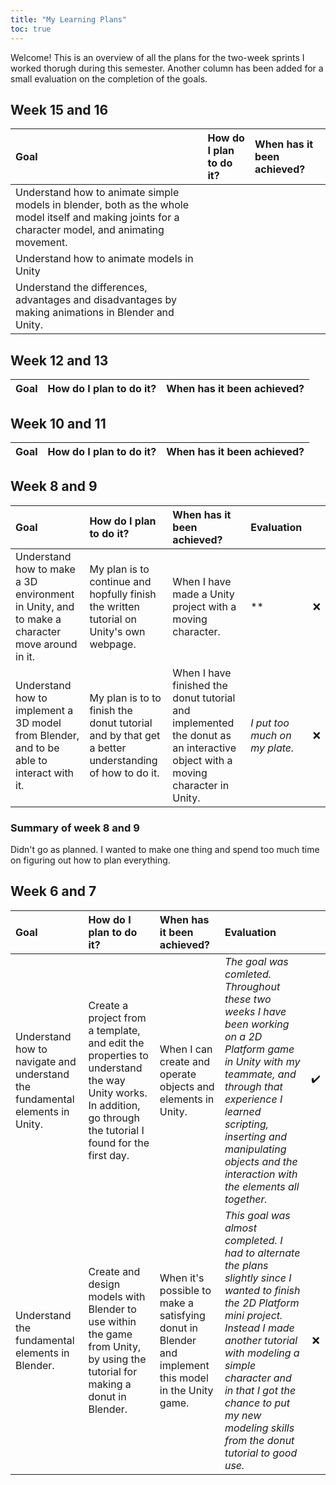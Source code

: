 ```yaml
---
title: "My Learning Plans"
toc: true
---
```


Welcome! This is an overview of all the plans for the two-week sprints I worked thorugh during this semester. Another column has been added for a small evaluation on the completion of the goals.

## Week 15 and 16
| Goal | How do I plan to do it?  | When has it been achieved? |
| :----------- | :---------------- | :------- |
| Understand how to animate simple models in blender, both as the whole model itself and making joints for a character model, and animating movement. |  |  |
| Understand how to animate models in Unity |  |  |
| Understand the differences, advantages and disadvantages by making animations in Blender and Unity. |  |  |

## Week 12 and 13
| Goal | How do I plan to do it?  | When has it been achieved? |
| :----------- | :---------------- | :------- |


## Week 10 and 11
| Goal | How do I plan to do it?  | When has it been achieved? |
| :----------- | :---------------- | :------- |

## Week 8 and 9
| Goal | How do I plan to do it?  | When has it been achieved? | Evaluation |  |
| :----------- | :---------------- | :------- | :------ | :-------: |
| Understand how to make a 3D environment in Unity, and to make a character move around in it. | My plan is to continue and hopfully finish the written tutorial on Unity's own webpage. | When I have made a Unity project with a moving character.  | ** | ❌ |
| Understand how to implement a 3D model from Blender, and to be able to interact with it. | My plan is to to finish the donut tutorial and by that get a better understanding of how to do it. | When I have finished the donut tutorial and implemented the donut as an interactive object with a moving character in Unity. | *I put too much on my plate.* | ❌ |

### Summary of week 8 and 9
Didn't go as planned. I wanted to make one thing and spend too much time on figuring out how to plan everything.

## Week 6 and 7
| Goal | How do I plan to do it?  | When has it been achieved? | Evaluation |  |
| :----------- | :---------------- | :------- | :-------- | :-------: |
| Understand how to navigate and understand the fundamental elements in Unity. | Create a project from a template, and edit the properties to understand the way Unity works. In addition, go through the tutorial I found for the first day. | When I can create and operate objects and elements in Unity. | *The goal was comleted. Throughout these two weeks I have been working on a 2D Platform game in Unity with my teammate, and through that experience I learned scripting, inserting and manipulating objects and the interaction with the elements all together.* | ✔️ |
| Understand the fundamental elements in Blender. | Create and design models with Blender to use within the game from Unity, by using the tutorial for making a donut in Blender. | When it's possible to make a satisfying donut in Blender and implement this model in the Unity game. | *This goal was almost completed. I had to alternate the plans slightly since I wanted to finish the 2D Platform mini project. Instead I made another tutorial with modeling a simple character and in that I got the chance to put my new modeling skills from the donut tutorial to good use.* | ❌ |